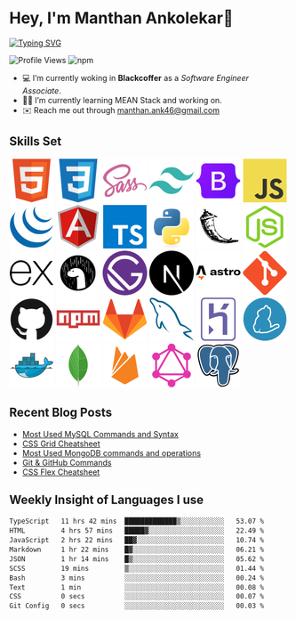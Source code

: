 # Hey, I'm Manthan Ankolekar👋

[![Typing SVG](https://readme-typing-svg.demolab.com?font=Fira+Code&pause=1000&width=435&lines=Front+End+Developer;Learn%2C+Build%2C+Repeat)](https://git.io/typing-svg)

![Profile Views](https://komarev.com/ghpvc/?username=manthanank&color=brightgreen)
![npm](https://img.shields.io/npm/dt/manthanank)
<!-- ![npm](https://img.shields.io/npm/dw/manthanank)
![npm](https://img.shields.io/npm/dm/manthanank)
![npm](https://img.shields.io/npm/dy/manthanank) -->

- 💻 I’m currently woking in **Blackcoffer** as a *Software Engineer Associate*.
- 🧑‍💻 I’m currently learning MEAN Stack and working on.
- ✉️ Reach me out through [manthan.ank46@gmail.com](mailto:manthan.ank46@gmail.com)

## Skills Set

![HTML5](/assets/svg/html.svg)
![CSS3](/assets/svg/css.svg)
![SASS](/assets/svg/sass.svg)
![TailwindCSS](/assets/svg/tailwindcss.svg)
![Bootstrap](/assets/svg/bootstrap.svg)
![JavaScript](/assets/svg/javascript.svg)
![jQuery](/assets/svg/jquery.svg)
![Angular](/assets/svg/angular.svg)
![Typescript](/assets/svg/typescript.svg)
![Python](/assets/svg/python.svg)
![Flask](/assets/svg/flask.svg)
![Node.js](/assets/svg/nodejs.svg)
![Express](/assets/svg/express.svg)
![Deno](/assets/svg/deno.svg)
![Gatsby](/assets/svg/gatsby.svg)
![NextJs](/assets/svg/nextjs.svg)
![Astro](/assets/svg/astro.svg)
![Git](/assets/svg/git.svg)
![GitHub](/assets/svg/github.svg)
![Npm](/assets/svg/npm.svg)
![GitLab](/assets/svg/gitlab.svg)
![MySQL](/assets/svg/mysql.svg)
![Heroku](/assets/svg/heroku.svg)
![Yarn](/assets/svg/yarn.svg)
![Docker](/assets/svg/docker.svg)
![MongoDB](/assets/svg//mongodb.svg)
![Firebase](/assets/svg/firebase.svg)
![GraphQL](/assets/svg/graphql.svg)
![Postgresql](/assets/svg/postgresql.svg)

## Recent Blog Posts

<!-- BLOG-POST-LIST:START -->
- [Most Used MySQL Commands and Syntax](https://manthanank.hashnode.dev/most-used-mysql-commands-and-syntax)
- [CSS Grid Cheatsheet](https://dev.to/manthanank/css-grid-cheatsheet-53la)
- [Most Used MongoDB commands and operations](https://manthanank.hashnode.dev/most-used-mongodb-commands-and-operations)
- [Git &amp; GitHub Commands](https://dev.to/manthanank/git-github-commands-45b6)
- [CSS Flex Cheatsheet](https://dev.to/manthanank/css-flex-cheatsheet-13lp)
<!-- BLOG-POST-LIST:END -->

## Weekly Insight of Languages I use

<!--START_SECTION:waka-->

```txt
TypeScript   11 hrs 42 mins  █████████████▒░░░░░░░░░░░   53.07 %
HTML         4 hrs 57 mins   █████▓░░░░░░░░░░░░░░░░░░░   22.49 %
JavaScript   2 hrs 22 mins   ██▓░░░░░░░░░░░░░░░░░░░░░░   10.74 %
Markdown     1 hr 22 mins    █▓░░░░░░░░░░░░░░░░░░░░░░░   06.21 %
JSON         1 hr 14 mins    █▒░░░░░░░░░░░░░░░░░░░░░░░   05.62 %
SCSS         19 mins         ▒░░░░░░░░░░░░░░░░░░░░░░░░   01.44 %
Bash         3 mins          ░░░░░░░░░░░░░░░░░░░░░░░░░   00.24 %
Text         1 min           ░░░░░░░░░░░░░░░░░░░░░░░░░   00.08 %
CSS          0 secs          ░░░░░░░░░░░░░░░░░░░░░░░░░   00.07 %
Git Config   0 secs          ░░░░░░░░░░░░░░░░░░░░░░░░░   00.03 %
```

<!--END_SECTION:waka-->
